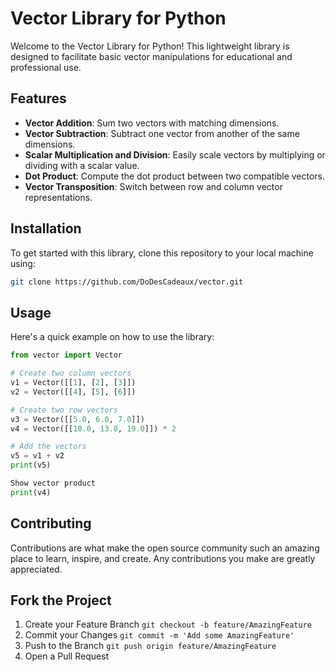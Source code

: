 # Vector Library for Python

Welcome to the Vector Library for Python! This lightweight library is designed to facilitate basic vector manipulations for educational and professional use.

## Features

- **Vector Addition**: Sum two vectors with matching dimensions.
- **Vector Subtraction**: Subtract one vector from another of the same dimensions.
- **Scalar Multiplication and Division**: Easily scale vectors by multiplying or dividing with a scalar value.
- **Dot Product**: Compute the dot product between two compatible vectors.
- **Vector Transposition**: Switch between row and column vector representations.

## Installation

To get started with this library, clone this repository to your local machine using:

```bash
git clone https://github.com/DoDesCadeaux/vector.git
```

## Usage
Here's a quick example on how to use the library:

```python
from vector import Vector

# Create two column vectors
v1 = Vector([[1], [2], [3]])
v2 = Vector([[4], [5], [6]])

# Create two row vectors
v3 = Vector([[5.0, 6.0, 7.0]])
v4 = Vector([[10.0, 13.0, 19.0]]) * 2

# Add the vectors
v5 = v1 + v2
print(v5)

Show vector product
print(v4)
```

## Contributing
Contributions are what make the open source community such an amazing place to learn, inspire, and create. Any contributions you make are greatly appreciated.

## Fork the Project
1. Create your Feature Branch  ```git checkout -b feature/AmazingFeature```
2. Commit your Changes  ```git commit -m 'Add some AmazingFeature'```
3. Push to the Branch  ```git push origin feature/AmazingFeature```
4. Open a Pull Request
